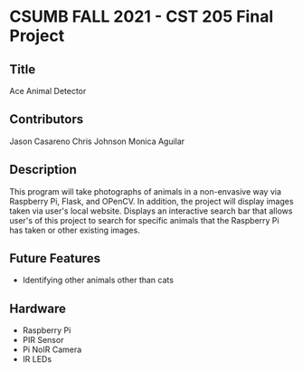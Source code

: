 # CSUMB FALL 2021 - CST 205 Final Project

## Title
Ace Animal Detector

## Contributors
Jason Casareno
Chris Johnson
Monica Aguilar

## Description
This program will take photographs of animals in a non-envasive way via Raspberry Pi, Flask, and OPenCV. In addition, the project will display images taken via user's local website. Displays an interactive search bar that allows user's of this project to search for specific animals that the Raspberry Pi has taken or other existing images. 

## Future Features
- Identifying other animals other than cats

## Hardware
- Raspberry Pi
- PIR Sensor
- Pi NoIR Camera
- IR LEDs
